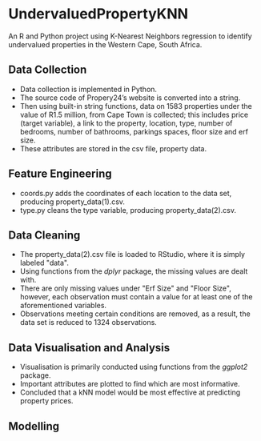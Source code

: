 # UndervaluedPropertyKNN
An R and Python project using K-Nearest Neighbors regression to identify undervalued properties in the Western Cape, South Africa.

## Data Collection 
* Data collection is implemented in Python. 
* The source code of Propery24’s website is converted into a string.
* Then using built-in string functions, data on 1583 properties under the value of R1.5 million, from Cape Town is collected; this includes price (target variable), a link to the property, location, type, number of bedrooms, number of bathrooms, parkings spaces, floor size and erf size.
* These attributes are stored in the csv file, property data.

## Feature Engineering 
* coords.py adds the coordinates of each location to the data set, producing property_data(1).csv.
* type.py cleans the type variable, producing property_data(2).csv.

## Data Cleaning 
* The property_data(2).csv file is loaded to RStudio, where it is simply labeled "data".
* Using functions from the *dplyr* package, the missing values are dealt with.
* There are only missing values under "Erf Size" and "Floor Size", however, each observation must contain a value for at least one of the aforementioned variables. 
* Observations meeting certain conditions are removed, as a result, the data set is reduced to 1324 observations.

## Data Visualisation and Analysis 
* Visualisation is primarily conducted using functions from the *ggplot2* package.
* Important attributes are plotted to find which are most informative.
* Concluded that a kNN model would be most effective at predicting property prices.

## Modelling 

  
